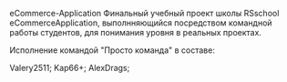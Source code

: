 eCommerce-Application
Финальный учебный проект школы RSschool eCommerceApplication, выполнняющийся посредством командной работы студентов, для понимания уровня в реальных проектах.

Исполнение командой "Просто команда" в составе:

Valery2511;
Kap66+;
AlexDrags;
